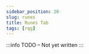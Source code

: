 ```yaml
---
sidebar_position: 20
slug: runes
title: Runes Tab
tags: [rqg]
---
```

:::info
TODO – Not yet written
:::
